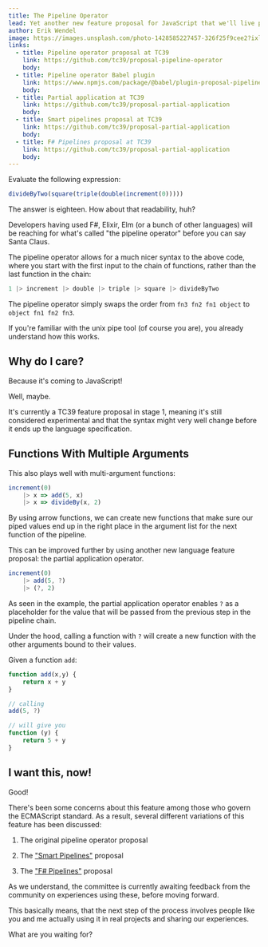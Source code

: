 ```yaml
---
title: The Pipeline Operator
lead: Yet another new feature proposal for JavaScript that we'll live perfectly fine without (but would at the same time also be very handy).
author: Erik Wendel
image: https://images.unsplash.com/photo-1428585227457-326f25f9cee2?ixlib=rb-1.2.1&ixid=eyJhcHBfaWQiOjEyMDd9&auto=format&fit=crop&w=1650&q=80
links:
  - title: Pipeline operator proposal at TC39
    link: https://github.com/tc39/proposal-pipeline-operator
    body: 
  - title: Pipeline operator Babel plugin
    link: https://www.npmjs.com/package/@babel/plugin-proposal-pipeline-operator
    body: 
  - title: Partial application at TC39
    link: https://github.com/tc39/proposal-partial-application
    body: 
  - title: Smart pipelines proposal at TC39
    link: https://github.com/tc39/proposal-partial-application
    body: 
  - title: F# Pipelines proposal at TC39
    link: https://github.com/tc39/proposal-partial-application
    body: 
---
```


Evaluate the following expression:

```js
divideByTwo(square(triple(double(increment(0)))))
```

The answer is eighteen.
How about that readability, huh?

Developers having used F#, Elixir, Elm (or a bunch of other languages) will be reaching for what's called "the pipeline operator" before you can say Santa Claus.

The pipeline operator allows for a much nicer syntax to the above code, where you start with the first input to the chain of functions, rather than the last function in the chain:

```js
1 |> increment |> double |> triple |> square |> divideByTwo
```

The pipeline operator simply swaps the order from `fn3 fn2 fn1 object` to `object fn1 fn2 fn3`.

If you're familiar with the unix pipe tool (of course you are), you already understand how this works.

## Why do I care?

Because it's coming to JavaScript!

Well, maybe. 

It's currently a TC39 feature proposal in stage 1, meaning it's still considered experimental and that the syntax might very well change before it ends up the language specification.

## Functions With Multiple Arguments

This also plays well with multi-argument functions:

```js
increment(0)
    |> x => add(5, x)
    |> x => divideBy(x, 2)
```

By using arrow functions, we can create new functions that make sure our piped values end up in the right place in the argument list for the next function of the pipeline.

This can be improved further by using another new language feature proposal: the partial application operator.

```js
increment(0)
    |> add(5, ?)
    |> (?, 2)
```

As seen in the example, the partial application operator enables `?` as a placeholder for the value that will be passed from the previous step in the pipeline chain.

Under the hood, calling a function with `?` will create a new function with the other arguments bound to their values.

Given a function `add`:

```js
function add(x,y) {
    return x + y
}

// calling
add(5, ?)

// will give you 
function (y) {
    return 5 + y
}
```

## I want this, now!

Good! 

There's been some concerns about this feature among those who govern the ECMAScript standard. As a result, several different variations of this feature has been discussed:

1. The original pipeline operator proposal

2. The ["Smart Pipelines"](https://github.com/js-choi/proposal-smart-pipelines) proposal

3. The ["F# Pipelines"](https://github.com/valtech-nyc/proposal-fsharp-pipelines) proposal

As we understand, the committee is currently awaiting feedback from the community on experiences using these, before moving forward.

This basically means, that the next step of the process involves people like you and me actually using it in real projects and sharing our experiences.

What are you waiting for?





